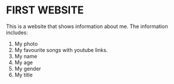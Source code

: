# FIRST WEBSITE
This is a website that shows information about me. The information includes:
1. My photo
2. My favourite songs with youtube links.
3. My name 
4. My age 
5. My gender
6. My title